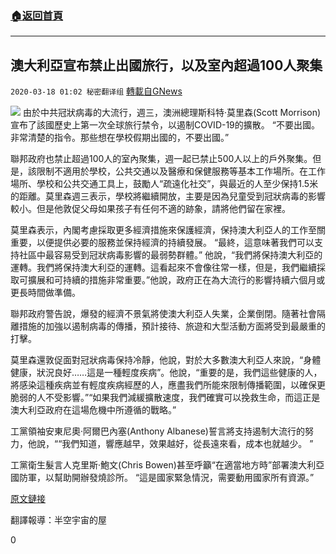 ###  [:house:返回首頁](https://github.com/ourhimalayas/txt)
---

## 澳大利亞宣布禁止出國旅行，以及室內超過100人聚集
`2020-03-18 01:02 秘密翻译组` [轉載自GNews](https://gnews.org/zh-hant/143980/)

![](https://s3-ap-northeast-1.amazonaws.com/news.guo.offload.media/wp-content/uploads/2020/03/18010130/4D5F01A5-99CA-4351-9065-F583AB143872.png)
由於中共冠狀病毒的大流行，週三，澳洲總理斯科特·莫里森(Scott Morrison)宣布了該國歷史上第一次全球旅行禁令，以遏制COVID-19的擴散。 “不要出國。非常清楚的指令。那些想在學校假期出國的，不要出國。”

聯邦政府也禁止超過100人的室內聚集，週一起已禁止500人以上的戶外聚集。但是，該限制不適用於學校，公共交通以及醫療和保健服務等基本工作場所。在工作場所、學校和公共交通工具上，鼓勵人“疏遠化社交”，與最近的人至少保持1.5米的距離。莫里森週三表示，學校將繼續開放，主要是因為兒童受到冠狀病毒的影響較小。但是他敦促父母如果孩子有任何不適的跡象，請將他們留在家裡。

莫里森表示，內閣考慮採取更多經濟措施來保護經濟，保持澳大利亞人的工作至關重要，以便提供必要的服務並保持經濟的持續發展。 “最終，這意味著我們可以支持社區中最容易受到冠狀病毒影響的最弱勢群體。” 他說，“我們將保持澳大利亞的運轉。我們將保持澳大利亞的運轉。這看起來不會像往常一樣，但是，我們繼續採取可擴展和可持續的措施非常重要。”他說，政府正在為大流行的影響持續六個月或更長時間做準備。

聯邦政府警告說，爆發的經濟不景氣將使澳大利亞人失業，企業倒閉。隨著社會隔離措施的加強以遏制病毒的傳播，預計接待、旅遊和大型活動方面將受到最嚴重的打擊。

莫里森還敦促面對冠狀病毒保持冷靜，他說，對於大多數澳大利亞人來說，“身體健康，狀況良好……這是一種輕度疾病”。他說，“重要的是，我們這些健康的人，將感染這種疾病並有輕度疾病經歷的人，應盡我們所能來限制傳播範圍，以確保更脆弱的人不受影響。”“如果我們減緩擴散速度，我們確實可以挽救生命，而這正是澳大利亞政府在這場危機中所遵循的戰略。”

工黨領袖安東尼奧·阿爾巴內塞(Anthony Albanese)誓言將支持遏制大流行的努力，他說，““我們知道，響應越早，效果越好，從長遠來看，成本也就越少。 ”

工黨衛生髮言人克里斯·鮑文(Chris Bowen)甚至呼籲“在適當地方時”部署澳大利亞國防軍，以幫助開辦發燒診所。 “這是國家緊急情況，需要動用國家所有資源。”

[原文鏈接](https://www.sbs.com.au/news/federal-government-bans-overseas-travel-and-indoor-gatherings-of-100-people-or-more)

翻譯報導：半空宇宙的屋

0
